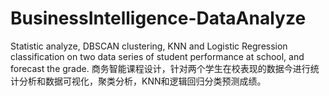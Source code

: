 # BusinessIntelligence-DataAnalyze
Statistic analyze, DBSCAN clustering, KNN and Logistic Regression classification on two data series of student performance at school, and forecast the grade.
商务智能课程设计，针对两个学生在校表现的数据今进行统计分析和数据可视化，聚类分析，KNN和逻辑回归分类预测成绩。

